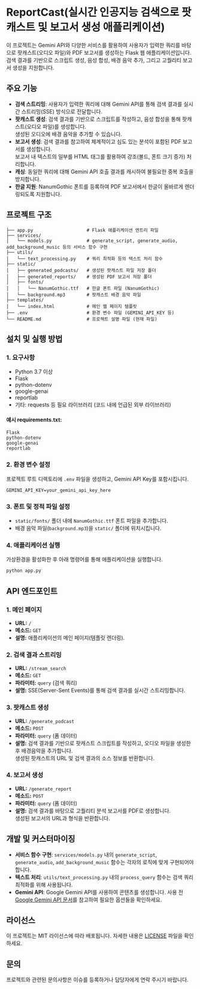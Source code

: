 # ReportCast(실시간 인공지능 검색으로 팟캐스트 및 보고서 생성 애플리케이션)

이 프로젝트는 Gemini API와 다양한 서비스를 활용하여 사용자가 입력한 쿼리를 바탕으로 팟캐스트(오디오 파일)와 PDF 보고서를 생성하는 Flask 웹 애플리케이션입니다.  
검색 결과를 기반으로 스크립트 생성, 음성 합성, 배경 음악 추가, 그리고 고퀄리티 보고서 생성을 지원합니다.

## 주요 기능

- **검색 스트리밍**: 사용자가 입력한 쿼리에 대해 Gemini API를 통해 검색 결과를 실시간 스트리밍(SSE) 방식으로 전달합니다.
- **팟캐스트 생성**: 검색 결과를 기반으로 스크립트를 작성하고, 음성 합성을 통해 팟캐스트(오디오 파일)를 생성합니다.  
  생성된 오디오에 배경 음악을 추가할 수 있습니다.
- **보고서 생성**: 검색 결과를 참고하여 체계적이고 심도 있는 분석이 포함된 PDF 보고서를 생성합니다.  
  보고서 내 텍스트의 일부를 HTML 태그를 활용하여 강조(볼드, 폰트 크기 증가) 처리합니다.
- **캐싱**: 동일한 쿼리에 대해 Gemini API 호출 결과를 캐시하여 불필요한 중복 호출을 방지합니다.
- **한글 지원**: NanumGothic 폰트를 등록하여 PDF 보고서에서 한글이 올바르게 렌더링되도록 지원합니다.

## 프로젝트 구조

```
├── app.py                    # Flask 애플리케이션 엔트리 파일
├── services/
│   └── models.py             # generate_script, generate_audio, add_background_music 등의 서비스 함수 구현
├── utils/
│   └── text_processing.py    # 쿼리 최적화 등의 텍스트 처리 함수
├── static/
│   ├── generated_podcasts/   # 생성된 팟캐스트 파일 저장 폴더
│   ├── generated_reports/    # 생성된 PDF 보고서 저장 폴더
│   ├── fonts/
│   │   └── NanumGothic.ttf   # 한글 폰트 파일 (NanumGothic)
│   └── background.mp3        # 팟캐스트 배경 음악 파일
├── templates/
│   └── index.html            # 메인 웹 페이지 템플릿
├── .env                      # 환경 변수 파일 (GEMINI_API_KEY 등)
└── README.md                 # 프로젝트 설명 파일 (현재 파일)
```

## 설치 및 실행 방법

### 1. 요구사항

- Python 3.7 이상
- Flask
- python-dotenv
- google-genai
- reportlab
- 기타: requests 등 필요 라이브러리 (코드 내에 언급된 외부 라이브러리)

#### 예시 requirements.txt:

```
Flask
python-dotenv
google-genai
reportlab
```

### 2. 환경 변수 설정

프로젝트 루트 디렉토리에 `.env` 파일을 생성하고, Gemini API Key를 포함시킵니다.

```dotenv
GEMINI_API_KEY=your_gemini_api_key_here
```

### 3. 폰트 및 정적 파일 설정

- `static/fonts/` 폴더 내에 `NanumGothic.ttf` 폰트 파일을 추가합니다.
- 배경 음악 파일(`background.mp3`)을 `static/` 폴더에 위치시킵니다.

### 4. 애플리케이션 실행

가상환경을 활성화한 후 아래 명령어를 통해 애플리케이션을 실행합니다.
```bash
python app.py
```

## API 엔드포인트

### 1. 메인 페이지

- **URL:** `/`
- **메소드:** `GET`
- **설명:** 애플리케이션의 메인 페이지(템플릿 렌더링).

### 2. 검색 결과 스트리밍

- **URL:** `/stream_search`
- **메소드:** `GET`
- **파라미터:** `query` (검색 쿼리)
- **설명:** SSE(Server-Sent Events)를 통해 검색 결과를 실시간 스트리밍합니다.

### 3. 팟캐스트 생성

- **URL:** `/generate_podcast`
- **메소드:** `POST`
- **파라미터:** `query` (폼 데이터)
- **설명:** 검색 결과를 기반으로 팟캐스트 스크립트를 작성하고, 오디오 파일을 생성한 후 배경음악을 추가합니다.  
  생성된 팟캐스트의 URL 및 검색 결과의 소스 정보를 반환합니다.

### 4. 보고서 생성

- **URL:** `/generate_report`
- **메소드:** `POST`
- **파라미터:** `query` (폼 데이터)
- **설명:** 검색 결과를 바탕으로 고퀄리티 분석 보고서를 PDF로 생성합니다.  
  생성된 보고서의 URL과 형식을 반환합니다.

## 개발 및 커스터마이징

- **서비스 함수 구현**: `services/models.py` 내의 `generate_script`, `generate_audio`, `add_background_music` 함수는 각자의 로직에 맞게 구현되어야 합니다.
- **텍스트 처리**: `utils/text_processing.py` 내의 `process_query` 함수는 검색 쿼리 최적화를 위해 사용됩니다.
- **Gemini API**: Google Gemini API를 사용하여 콘텐츠를 생성합니다. 사용 전 [Google Gemini API 문서](https://developers.google.com/genai)를 참고하여 필요한 옵션들을 확인하세요.

## 라이선스

이 프로젝트는 MIT 라이선스에 따라 배포됩니다. 자세한 내용은 [LICENSE](LICENSE) 파일을 확인하세요.

## 문의

프로젝트와 관련된 문의사항은 이슈를 등록하거나 담당자에게 연락 주시기 바랍니다.

